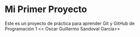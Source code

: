 # Mi Primer Proyecto
Este es un proyecto de práctica para aprender Git y GitHub de Programación 1
<< Oscar Guillermo Sandoval Garcia>>
